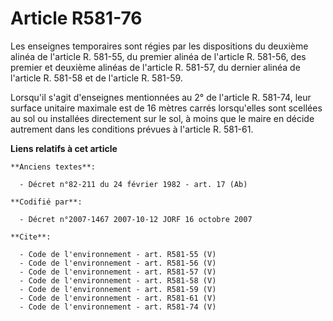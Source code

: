 # Article R581-76

Les enseignes temporaires sont régies par les dispositions du deuxième alinéa de l'article R. 581-55, du premier alinéa de
l'article R. 581-56, des premier et deuxième alinéas de l'article R. 581-57, du dernier alinéa de l'article R. 581-58 et de
l'article R. 581-59.

Lorsqu'il s'agit d'enseignes mentionnées au 2° de l'article R. 581-74, leur surface unitaire maximale est de 16 mètres carrés
lorsqu'elles sont scellées au sol ou installées directement sur le sol, à moins que le maire en décide autrement dans les
conditions prévues à l'article R. 581-61.

**Liens relatifs à cet article**

	**Anciens textes**:

	  - Décret n°82-211 du 24 février 1982 - art. 17 (Ab)

	**Codifié par**:

	  - Décret n°2007-1467 2007-10-12 JORF 16 octobre 2007

	**Cite**:

	  - Code de l'environnement - art. R581-55 (V)
	  - Code de l'environnement - art. R581-56 (V)
	  - Code de l'environnement - art. R581-57 (V)
	  - Code de l'environnement - art. R581-58 (V)
	  - Code de l'environnement - art. R581-59 (V)
	  - Code de l'environnement - art. R581-61 (V)
	  - Code de l'environnement - art. R581-74 (V)
